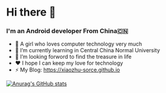 # Hi there 👋


### I'm an Android developer From China🇨🇳

- 👧 A girl who loves computer technology very much
- 📕 I’m currently learning in  Central China Normal University
- 🥰 I’m looking forword to find the treasure in life
- ❤️ I hope I can keep my love for technology
- ⚡ My Blog: https://xiaozhu-sorce.github.io

[![Anurag's GitHub stats](https://github-readme-stats.vercel.app/api?username=xiaozhu-sorce)](https://github.com/anuraghazra/github-readme-stats)
